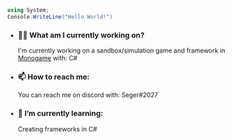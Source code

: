 ```cs
using System;
Console.WriteLine("Hello World!")
````
<ul>
<li><h3>👨‍💻 <strong>What am I currently working on?</strong></h3>
<p>I'm currently working on a sandbox/simulation game and framework in <a href=""https://www.monogame.net/>Monogame</a> with: C#</p>
</li>
<li><h3>📫 <strong>How to reach me:</strong></h3>
<p>You can reach me on discord with: Seger#2027</p>
</li>
<li><h3>🌱 I’m currently learning:</h3>
<p>Creating frameworks in C#</p>
</li>
</ul><br>

<!--
**SegerEnd/SegerEnd** is a ✨ _special_ ✨ repository because its `README.md` (this file) appears on your GitHub profile.

Here are some ideas to get you started:

- 🔭 I’m currently working on ...
- 🌱 I’m currently learning ...
- 👯 I’m looking to collaborate on ...
- 🤔 I’m looking for help with ...
- 💬 Ask me about ...
- 📫 How to reach me: ...
- 😄 Pronouns: ...
- ⚡ Fun fact: ...
-->
